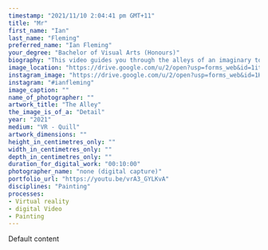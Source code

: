 ```yaml
---
timestamp: "2021/11/10 2:04:41 pm GMT+11"
title: "Mr"
first_name: "Ian"
last_name: "Fleming"
preferred_name: "Ian Fleming"
your_degree: "Bachelor of Visual Arts (Honours)"
biography: "This video guides you through the alleys of an imaginary town sculpted and painted within a VR. Developed as part of my honours project exploring the potential of VR as a painterly medium. The environment aims to achieve a European noir ambience, taking inspiration from psychological horror films and also references 1920's - 1940's cultural aesthetics. Covid lockdowns have also influenced the way in which the work was made and presented, and some elements of the video are specifically constructed to reflect this experience."
image_location: "https://drive.google.com/u/2/open?usp=forms_web&id=1itEXiLF_rHqztxWFPQgkW7tEaIht3k73"
instagram_image: "https://drive.google.com/u/2/open?usp=forms_web&id=1HlpajIdENFEU52ApxJL87MSvqLGyb7Pj"
instagram: "#ianfleming"
image_caption: ""
name_of_photographer: ""
artwork_title: "The Alley"
the_image_is_of_a: "Detail"
year: "2021"
medium: "VR - Quill"
artwork_dimensions: ""
height_in_centimetres_only: ""
width_in_centimetres_only: ""
depth_in_centimetres_only: ""
duration_for_digital_work: "00:10:00"
photographer_name: "none (digital capture)"
portfolio_url: "https://youtu.be/vrA3_GYLKvA"
disciplines: "Painting"
processes:
- Virtual reality
- digital Video
- Painting
---
```


Default content